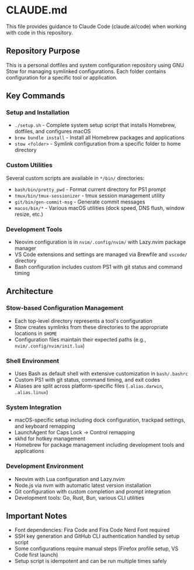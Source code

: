 # CLAUDE.md

This file provides guidance to Claude Code (claude.ai/code) when working with
code in this repository.

## Repository Purpose

This is a personal dotfiles and system configuration repository using GNU Stow
for managing symlinked configurations. Each folder contains configuration for a
specific tool or application.

## Key Commands

### Setup and Installation

- `./setup.sh` - Complete system setup script that installs Homebrew, dotfiles,
  and configures macOS
- `brew bundle install` - Install all Homebrew packages and applications
- `stow <folder>` - Symlink configuration from a specific folder to home
  directory

### Custom Utilities

Several custom scripts are available in `*/bin/` directories:

- `bash/bin/pretty_pwd` - Format current directory for PS1 prompt
- `tmux/bin/tmux-sessionizer` - tmux session management utility
- `git/bin/gen-commit-msg` - Generate commit messages
- `macos/bin/*` - Various macOS utilities (dock speed, DNS flush, window resize,
  etc.)

### Development Tools

- Neovim configuration is in `nvim/.config/nvim/` with Lazy.nvim package manager
- VS Code extensions and settings are managed via Brewfile and `vscode/`
  directory
- Bash configuration includes custom PS1 with git status and command timing

## Architecture

### Stow-based Configuration Management

- Each top-level directory represents a tool's configuration
- Stow creates symlinks from these directories to the appropriate locations in
  `$HOME`
- Configuration files maintain their expected paths (e.g.,
  `nvim/.config/nvim/init.lua`)

### Shell Environment

- Uses Bash as default shell with extensive customization in `bash/.bashrc`
- Custom PS1 with git status, command timing, and exit codes
- Aliases are split across platform-specific files (`.alias.darwin`,
  `.alias.linux`)

### System Integration

- macOS-specific setup including dock configuration, trackpad settings, and
  keyboard remapping
- LaunchAgent for Caps Lock → Control remapping
- skhd for hotkey management
- Homebrew for package management including development tools and applications

### Development Environment

- Neovim with Lua configuration and Lazy.nvim
- Node.js via nvm with automatic latest version installation
- Git configuration with custom completion and prompt integration
- Development tools: Go, Rust, Bun, various CLI utilities

## Important Notes

- Font dependencies: Fira Code and Fira Code Nerd Font required
- SSH key generation and GitHub CLI authentication handled by setup script
- Some configurations require manual steps (Firefox profile setup, VS Code first
  launch)
- Setup script is idempotent and can be run multiple times safely
